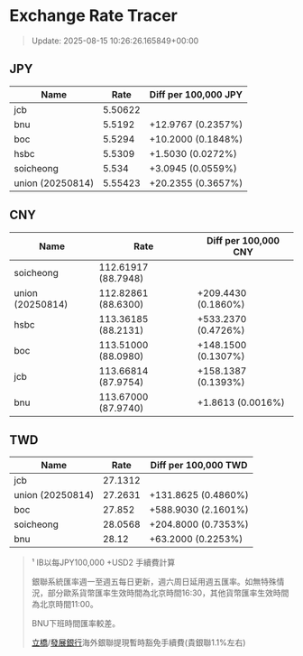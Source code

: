 # Exchange Rate Tracer

> Update: 2025-08-15 10:26:26.165849+00:00

## JPY

| Name             |    Rate | Diff per 100,000 JPY   |
|------------------|---------|------------------------|
| jcb              | 5.50622 |                        |
| bnu              | 5.5192  | +12.9767 (0.2357%)     |
| boc              | 5.5294  | +10.2000 (0.1848%)     |
| hsbc             | 5.5309  | +1.5030 (0.0272%)      |
| soicheong        | 5.534   | +3.0945 (0.0559%)      |
| union (20250814) | 5.55423 | +20.2355 (0.3657%)     |

## CNY

| Name             | Rate                | Diff per 100,000 CNY   |
|------------------|---------------------|------------------------|
| soicheong        | 112.61917	(88.7948) |                        |
| union (20250814) | 112.82861	(88.6300) | +209.4430 (0.1860%)    |
| hsbc             | 113.36185	(88.2131) | +533.2370 (0.4726%)    |
| boc              | 113.51000	(88.0980) | +148.1500 (0.1307%)    |
| jcb              | 113.66814	(87.9754) | +158.1387 (0.1393%)    |
| bnu              | 113.67000	(87.9740) | +1.8613 (0.0016%)      |

## TWD

| Name             |    Rate | Diff per 100,000 TWD   |
|------------------|---------|------------------------|
| jcb              | 27.1312 |                        |
| union (20250814) | 27.2631 | +131.8625 (0.4860%)    |
| boc              | 27.852  | +588.9030 (2.1601%)    |
| soicheong        | 28.0568 | +204.8000 (0.7353%)    |
| bnu              | 28.12   | +63.2000 (0.2253%)     |


> ¹ IB以每JPY100,000 +USD2 手續費計算
>
> 銀聯系統匯率週一至週五每日更新，週六周日延用週五匯率。如無特殊情況，部分歐系貨幣匯率生效時間為北京時間16:30，其他貨幣匯率生效時間為北京時間11:00。
>
> BNU下班時間匯率較差。
>
> [立橋](https://www.wlbank.com.mo/uploads/ueditor/file/20181211/1544536513900230.pdf)/[發展銀行](https://www.mdb.com.mo/Service_Charges_20230728.pdf)海外銀聯提現暫時豁免手續費(貴銀聯1.1%左右)

